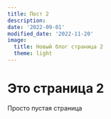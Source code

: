 ```yaml
---
title: Пост 2
description:
date: '2022-09-01'
modified_date: '2022-11-20'
image:
  title: Новый блог страница 2
  theme: light
---
```


# Это страница 2

Просто пустая страница